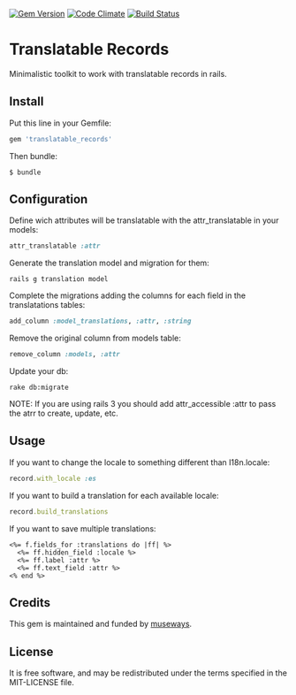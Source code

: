 [![Gem Version](https://badge.fury.io/rb/translatable_records.svg)](http://badge.fury.io/rb/translatable_records) [![Code Climate](https://codeclimate.com/github/museways/translatable_records/badges/gpa.svg)](https://codeclimate.com/github/museways/translatable_records) [![Build Status](https://travis-ci.org/museways/translatable_records.svg?branch=master)](https://travis-ci.org/museways/translatable_records)

# Translatable Records

Minimalistic toolkit to work with translatable records in rails.

## Install

Put this line in your Gemfile:
```ruby
gem 'translatable_records'
```

Then bundle:
```
$ bundle
```

## Configuration

Define wich attributes will be translatable with the attr_translatable in your models:
```ruby
attr_translatable :attr
```

Generate the translation model and migration for them:
```
rails g translation model
```

Complete the migrations adding the columns for each field in the translatations tables:
```ruby
add_column :model_translations, :attr, :string
```

Remove the original column from models table:
```ruby
remove_column :models, :attr
```

Update your db:
```
rake db:migrate
```

NOTE: If you are using rails 3 you should add attr_accessible :attr to pass the atrr to create, update, etc.

## Usage

If you want to change the locale to something different than I18n.locale:
```ruby
record.with_locale :es
```

If you want to build a translation for each available locale:
```ruby
record.build_translations
```

If you want to save multiple translations:
```erb
<%= f.fields_for :translations do |ff| %>
  <%= ff.hidden_field :locale %>
  <%= ff.label :attr %>
  <%= ff.text_field :attr %>
<% end %>
```

## Credits

This gem is maintained and funded by [museways](http://museways.com).

## License

It is free software, and may be redistributed under the terms specified in the MIT-LICENSE file.
